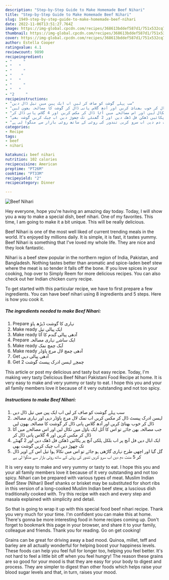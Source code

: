 ```yaml
---
description: "Step-by-Step Guide to Make Homemade Beef Nihari"
title: "Step-by-Step Guide to Make Homemade Beef Nihari"
slug: 1949-step-by-step-guide-to-make-homemade-beef-nihari
date: 2022-11-06T13:51:27.764Z
image: https://img-global.cpcdn.com/recipes/368613bddef587d1/751x532cq70/beef-nihari-recipe-main-photo.jpg
thumbnail: https://img-global.cpcdn.com/recipes/368613bddef587d1/751x532cq70/beef-nihari-recipe-main-photo.jpg
cover: https://img-global.cpcdn.com/recipes/368613bddef587d1/751x532cq70/beef-nihari-recipe-main-photo.jpg
author: Estella Cooper
ratingvalue: 4.1
reviewcount: 9890
recipeingredient:
- "     "
- "   "
- "     "
- "    "
- "   "
- "     "
- "   "
- "2     "
recipeinstructions:
- "سب پہلے گوشت کو صاف کر لیں اب ایک پین میں تیل ڈال دیں"
- "لہسن ادرک پیسٹ ڈال کر مکس کریں اب نمک لال مرچ پاؤڈر دہی اور نہاری مصالحہ ڈال کر خوب بھنائ کریں اور آدھ گلاس پانی ڈال کر گوشت کا مصالحہ بھون لیں"
- "جب مصالحہ بھن جائے تو اس کا آئل ایک باؤل میں نکال لیں اور اس مصالحے میں آٹا ڈال کر مکس کریں اور 4 گلاس پانی ڈال کر"
- "ایک ابال دیں فل آنچ پر اب بلکل ہلکی آنچ پر پکائیں ڈھکن فل ڈھک دیں اور 2 گھنٹے تک چھوڑ دیں اب چیک کریں گوشت بھی"
- "گل گیا اور اچھی طرح نہاری گاڑھی ہو جائے تو اس میں نکالا ہوا تیل اس کے اوپر ڈال کر 5 منٹ دم دیں اب سرو کریں تندور کی روٹی کے ساتھ روٹی بازار سے منگوا لی ہے"
categories:
- Recipe
tags:
- beef
- nihari

katakunci: beef nihari 
nutrition: 102 calories
recipecuisine: American
preptime: "PT26M"
cooktime: "PT33M"
recipeyield: "2"
recipecategory: Dinner

---
```



![Beef Nihari](https://img-global.cpcdn.com/recipes/368613bddef587d1/751x532cq70/beef-nihari-recipe-main-photo.jpg)

Hey everyone, hope you're having an amazing day today. Today, I will show you a way to make a special dish, beef nihari. One of my favorites. This time, I am going to make it a bit unique. This will be really delicious.

Beef Nihari is one of the most well liked of current trending meals in the world. It's enjoyed by millions daily. It is simple, it is fast, it tastes yummy. Beef Nihari is something that I've loved my whole life. They are nice and they look fantastic.

Nihari is a beef stew popular in the northern region of India, Pakistan, and Bangladesh. Nothing tastes better than aromatic and spice-laden beef stew where the meat is so tender it falls off the bone. If you love spices in your cooking, hop over to Simply Reem for more delicious recipes. You can also check out her Indian chicken curry recipe.


To get started with this particular recipe, we have to first prepare a few ingredients. You can have beef nihari using 8 ingredients and 5 steps. Here is how you cook it.

<!--inarticleads1-->

##### The ingredients needed to make Beef Nihari:

1. Prepare  نہاری کا گوشت ڈیڑھ پاؤ
1. Make ready  ایک پیالی تیل
1. Make ready  آدھی پیالی گندم کا آٹا
1. Prepare  ایک ساشے نہاری مصالحہ
1. Make ready  آیک چمچ نمک
1. Make ready  آدھی چمچ لال مرچ پاؤڈر
1. Get  آدھی پیالی دہی
1. Get 2 چمچے لہسن ادرک پیسٹ گوشت


This article or post my delicious and tasty but easy recipe. Today, I&#39;m making very tasty Delicious Beef Nihari Pakistani Food Recipe at home. It is very easy to make and very yummy or tasty to eat. I hope this you and your all family members love it because of it very outstanding and not too spicy. 

<!--inarticleads2-->

##### Instructions to make Beef Nihari:

1. سب پہلے گوشت کو صاف کر لیں اب ایک پین میں تیل ڈال دیں
1. لہسن ادرک پیسٹ ڈال کر مکس کریں اب نمک لال مرچ پاؤڈر دہی اور نہاری مصالحہ ڈال کر خوب بھنائ کریں اور آدھ گلاس پانی ڈال کر گوشت کا مصالحہ بھون لیں
1. جب مصالحہ بھن جائے تو اس کا آئل ایک باؤل میں نکال لیں اور اس مصالحے میں آٹا ڈال کر مکس کریں اور 4 گلاس پانی ڈال کر
1. ایک ابال دیں فل آنچ پر اب بلکل ہلکی آنچ پر پکائیں ڈھکن فل ڈھک دیں اور 2 گھنٹے تک چھوڑ دیں اب چیک کریں گوشت بھی
1. گل گیا اور اچھی طرح نہاری گاڑھی ہو جائے تو اس میں نکالا ہوا تیل اس کے اوپر ڈال کر 5 منٹ دم دیں اب سرو کریں تندور کی روٹی کے ساتھ روٹی بازار سے منگوا لی ہے


It is very easy to make and very yummy or tasty to eat. I hope this you and your all family members love it because of it very outstanding and not too spicy. Nihari can be prepared with various types of meat. Muslim Indian Beef Stew (Nihari) Beef shanks or brisket may be substituted for short ribs in this version of a long-cooked Muslim Indian beef stew, a luscious dish traditionally cooked with. Try this recipe with each and every step and masala explained with simplicity and detail. 

So that is going to wrap it up with this special food beef nihari recipe. Thank you very much for your time. I'm confident you can make this at home. There's gonna be more interesting food in home recipes coming up. Don't forget to bookmark this page in your browser, and share it to your family, colleague and friends. Thank you for reading. Go on get cooking!

Grains can be great for driving away a bad mood. Quinoa, millet, teff and barley are all actually wonderful for helping boost your happiness levels. These foods can help you feel full for longer too, helping you feel better. It's not hard to feel a little bit off when you feel hungry! The reason these grains are so good for your mood is that they are easy for your body to digest and process. They are simpler to digest than other foods which helps raise your blood sugar levels and that, in turn, raises your mood.
